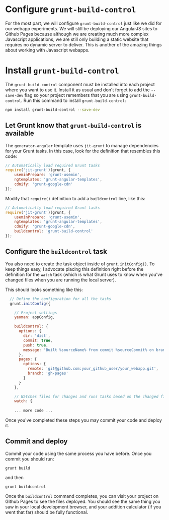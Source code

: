 # Configure `grunt-build-control`
For the most part, we will configure `grunt-build-control` just like we did for our webapp experiments. We will still be deploying our AngularJS sites to Github Pages because although we are creating much more complex Javascript applications, we are still only building a static website that requires no dynamic server to deliver. This is another of the amazing things about working with Javascript webapps.

# Install `grunt-build-control`
The `grunt-build-control` component must be installed into each project where you want to use it. Install it as usual and don't forget to add the `--save-dev` flag so your project remembers that you are using `grunt-build-control`. Run this command to install `grunt-build-control`:

```bash
npm install grunt-build-control --save-dev
```

## Let Grunt know that `grunt-build-control` is available
The `generator-angular` template uses `jit-grunt` to manage dependencies for your Grunt tasks. In this case, look for the definition that resembles this code:

```js
// Automatically load required Grunt tasks
require('jit-grunt')(grunt, {
    useminPrepare: 'grunt-usemin',
    ngtemplates: 'grunt-angular-templates',
    cdnify: 'grunt-google-cdn'
});
```

Modify that `require()` definition to add a `buildcontrol` line, like this:

```js
// Automatically load required Grunt tasks
require('jit-grunt')(grunt, {
    useminPrepare: 'grunt-usemin',
    ngtemplates: 'grunt-angular-templates',
    cdnify: 'grunt-google-cdn',
    buildcontrol: 'grunt-build-control'
});
```

## Configure the `buildcontrol` task
You also need to create the task object inside of `grunt.initConfig()`. To keep things easy, I advocate placing this definition right before the definition for the `watch` task (which is what Grunt uses to know when you've changed files when you are running the local server).

This should looks something like this:

```js
  // Define the configuration for all the tasks
  grunt.initConfig({

    // Project settings
    yeoman: appConfig,

    buildcontrol: {
      options: {
        dir: 'dist',
        commit: true,
        push: true,
        message: 'Built %sourceName% from commit %sourceCommit% on branch %sourceBranch%'
      },
      pages: {
        options: {
          remote: 'git@github.com:your_github_user/your_webapp.git',
          branch: 'gh-pages'
        }
      }
    },

    // Watches files for changes and runs tasks based on the changed files
    watch: {
    
    ... more code ...
```

Once you've completed these steps you may commit your code and deploy it.

## Commit and deploy
Commit your code using the same process you have before. Once you commit you should run:

`grunt build`

and then

`grunt buildcontrol`

Once the `buildcontrol` command completes, you can visit your project on Github Pages to see the files deployed. You should see the same thing you saw in your local development browser, and your addition calculator (if you went that far) should be fully functional.